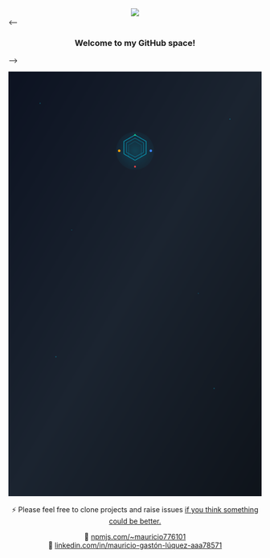 <div align="center">
   <img
         src="https://github.com/user-attachments/assets/7b085a8a-3f51-4be3-b8c8-0d250d2e6e67"
        style="width: 750px !important;"
      />
</div>
<-- <h3 align="center">Welcome to my GitHub space!</h3> -->
<div align="center">

  ![](./mauro.svg)

⚡ Please feel free to clone projects and raise issues [if you think something could be better.](https://github.com/HX-mluquez)

🔗 [npmjs.com/~mauricio776101](https://npmjs.com/~mauricio776101)  
🔗 [linkedin.com/in/mauricio-gastón-lúquez-aaa78571](https://www.linkedin.com/in/mauricio-gast%C3%B3n-l%C3%BAquez-aaa78571)
</div>
